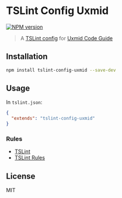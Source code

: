 # TSLint Config Uxmid

[![NPM version](https://img.shields.io/npm/v/tslint-config-uxmid.svg?style=flat)](https://www.npmjs.com/package/tslint-config-uxmid)

> A [TSLint config](https://palantir.github.io/tslint/rules/) for [Uxmid Code Guide](https://github.com/uxmid/FE-code-guide)

## Installation

```sh
npm install tslint-config-uxmid --save-dev
```

## Usage

In `tslint.json`:

```json
{
  "extends": "tslint-config-uxmid"
}
```

### Rules

* [TSLint](https://palantir.github.io/tslint/)
* [TSLint Rules](https://palantir.github.io/tslint/rules/)

## License

MIT